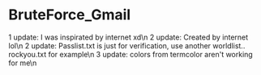 # BruteForce_Gmail
1 update: I was inspirated by internet xd\n
2 update: Created by internet lol\n
2 update: Passlist.txt is just for verification, use another worldlist.. rockyou.txt for example\n
3 update: colors from termcolor aren't working for me\n
